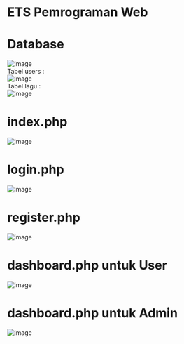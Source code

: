 # ETS Pemrograman Web

# Database
![image](https://github.com/user-attachments/assets/23140b3f-53d3-444a-bbdb-1fba825f2be1)<br>
Tabel users :<br>
![image](https://github.com/user-attachments/assets/2c9e45a9-62a9-47e3-abb3-4e7df50414a1)<br>
Tabel lagu : <br>
![image](https://github.com/user-attachments/assets/c27b54f0-a88b-4fb2-adfe-3d55668e7496)<br>

# index.php
![image](https://github.com/user-attachments/assets/74651242-20d2-44e9-abe6-957fab154808)

# login.php
![image](https://github.com/user-attachments/assets/eb4bad71-207f-41ce-9c46-227165de8fe5)

# register.php
![image](https://github.com/user-attachments/assets/83d5c721-bfb4-4d28-82e1-1a2f596b9657)

# dashboard.php untuk User
![image](https://github.com/user-attachments/assets/7e9d35c7-4f74-476b-af63-b1e929c16e42)

# dashboard.php untuk Admin
![image](https://github.com/user-attachments/assets/21d20a7a-cc92-4ab9-8679-c4ef5902b70a)


